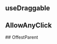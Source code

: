 <script setup>
import OffestParent from "./demo/OffestParent.vue"
import AllowAnyClick from "./demo/AllowAnyClick.vue"
</script>

## useDraggable

## AllowAnyClick
<AllowAnyClick/>
## OffestParent
<OffestParent/>
